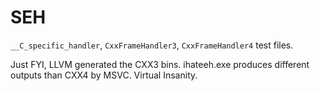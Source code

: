 # SEH

`__C_specific_handler`, `CxxFrameHandler3`, `CxxFrameHandler4` test files.


Just FYI, LLVM generated the CXX3 bins. ihateeh.exe produces different outputs than CXX4 by MSVC. Virtual Insanity.